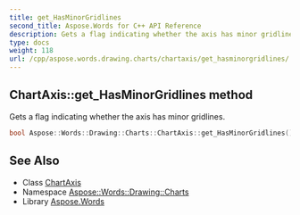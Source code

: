 ```yaml
---
title: get_HasMinorGridlines
second_title: Aspose.Words for C++ API Reference
description: Gets a flag indicating whether the axis has minor gridlines.
type: docs
weight: 118
url: /cpp/aspose.words.drawing.charts/chartaxis/get_hasminorgridlines/
---
```

## ChartAxis::get_HasMinorGridlines method


Gets a flag indicating whether the axis has minor gridlines.

```cpp
bool Aspose::Words::Drawing::Charts::ChartAxis::get_HasMinorGridlines()
```

## See Also

* Class [ChartAxis](../)
* Namespace [Aspose::Words::Drawing::Charts](../../)
* Library [Aspose.Words](../../../)
